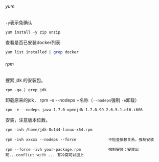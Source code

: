 ###### yum

`-y`表示免确认

```shell
yum install -y zip unzip
```
 查看是否已安装docker列表
```sh
yum list installed | grep docker
```

###### rpm

搜索 jdk 的安装包。

```shell
rpm -qa | grep jdk
```

卸载原来的jdk， rpm -e --nodeps +名称（`--nodeps`强制 `-e`卸载）

```shell
rpm -e --nodeps java-1.7.0-openjdk-1.7.0.99-2.6.5.1.el6.i686
```

安装，注意版本位数。

```shell
rpm -ivh /home/jdk-8u144-linux-x64.rpm
```

```shell
rpm -ivh xxxxx --nodeps --force              不检查依赖关系，强制安装
```

```shell
rpm --force -ivh your-package.rpm  		     强制安装：安装出现...conflict with ... 有冲突可以加上
```

